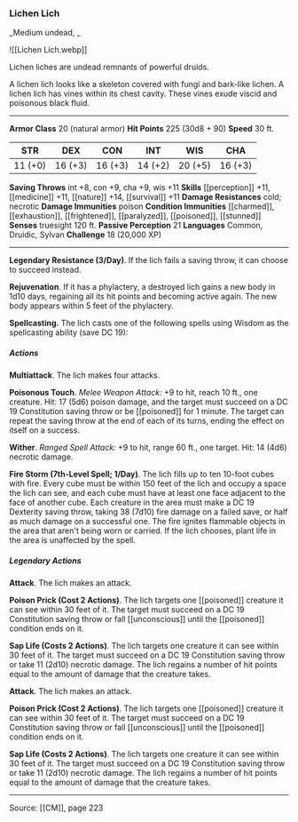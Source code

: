 ### Lichen Lich
_Medium undead, _

![[Lichen Lich.webp]]

Lichen liches are undead remnants of powerful druids.

A lichen lich looks like a skeleton covered with fungi and bark-like lichen. A lichen lich has vines within its chest cavity. These vines exude viscid and poisonous black fluid.




---

**Armor Class** 20 (natural armor)
**Hit Points** 225 (30d8 + 90)
**Speed** 30 ft.

| STR     | DEX     | CON     | INT     | WIS     | CHA     |
|---------|---------|---------|---------|---------|---------|
| 11 (+0) | 16 (+3) | 16 (+3) | 14 (+2) | 20 (+5) | 16 (+3) |

**Saving Throws** int +8, con +9, cha +9, wis +11
**Skills** [[perception]] +11, [[medicine]] +11, [[nature]] +14, [[survival]] +11
**Damage Resistances** cold; necrotic
**Damage Immunities** poison
**Condition Immunities** [[charmed]], [[exhaustion]], [[frightened]], [[paralyzed]], [[poisoned]], [[stunned]]
**Senses** truesight 120 ft.
**Passive Perception** 21
**Languages** Common, Druidic, Sylvan
**Challenge** 18 (20,000 XP)

---

**Legendary Resistance (3/Day)**. If the lich fails a saving throw, it can choose to succeed instead.

**Rejuvenation**. If it has a phylactery, a destroyed lich gains a new body in 1d10 days, regaining all its hit points and becoming active again. The new body appears within 5 feet of the phylactery.

**Spellcasting.** The lich casts one of the following spells using Wisdom as the spellcasting ability (save DC 19):

##### Actions
**Multiattack**. The lich makes four attacks.

**Poisonous Touch**. _Melee Weapon Attack:_ +9 to hit, reach 10 ft., one creature. Hit: 17 (5d6) poison damage, and the target must succeed on a DC 19 Constitution saving throw or be [[poisoned]] for 1 minute. The target can repeat the saving throw at the end of each of its turns, ending the effect on itself on a success.

**Wither**. _Ranged Spell Attack:_ +9 to hit, range 60 ft., one target. Hit: 14 (4d6) necrotic damage.

**Fire Storm (7th-Level Spell; 1/Day)**. The lich fills up to ten 10-foot cubes with fire. Every cube must be within 150 feet of the lich and occupy a space the lich can see, and each cube must have at least one face adjacent to the face of another cube. Each creature in the area must make a DC 19 Dexterity saving throw, taking 38 (7d10) fire damage on a failed save, or half as much damage on a successful one. The fire ignites flammable objects in the area that aren't being worn or carried. If the lich chooses, plant life in the area is unaffected by the spell.

##### Legendary Actions
**Attack**. The lich makes an attack.

**Poison Prick (Cost 2 Actions)**. The lich targets one [[poisoned]] creature it can see within 30 feet of it. The target must succeed on a DC 19 Constitution saving throw or fall [[unconscious]] until the [[poisoned]] condition ends on it.

**Sap Life (Costs 2 Actions)**. The lich targets one creature it can see within 30 feet of it. The target must succeed on a DC 19 Constitution saving throw or take 11 (2d10) necrotic damage. The lich regains a number of hit points equal to the amount of damage that the creature takes.

**Attack**. The lich makes an attack.

**Poison Prick (Cost 2 Actions)**. The lich targets one [[poisoned]] creature it can see within 30 feet of it. The target must succeed on a DC 19 Constitution saving throw or fall [[unconscious]] until the [[poisoned]] condition ends on it.

**Sap Life (Costs 2 Actions)**. The lich targets one creature it can see within 30 feet of it. The target must succeed on a DC 19 Constitution saving throw or take 11 (2d10) necrotic damage. The lich regains a number of hit points equal to the amount of damage that the creature takes.


---

Source: [[CM]], page 223
